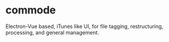 # commode
Electron-Vue based, iTunes like UI, for file tagging, restructuring, processing, and general management.
